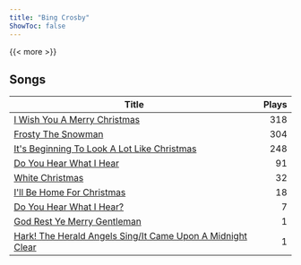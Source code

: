 ```yaml
---
title: "Bing Crosby"
ShowToc: false
---
```


{{< more >}}

## Songs
Title | Plays 
----- | -----: 
[I Wish You A Merry Christmas](/songs/i-wish-you-a-merry-christmas) | 318
[Frosty The Snowman](/songs/frosty-the-snowman) | 304
[It's Beginning To Look A Lot Like Christmas](/songs/its-beginning-to-look-a-lot-like-christmas) | 248
[Do You Hear What I Hear](/songs/do-you-hear-what-i-hear) | 91
[White Christmas](/songs/white-christmas) | 32
[I'll Be Home For Christmas](/songs/ill-be-home-for-christmas) | 18
[Do You Hear What I Hear?](/songs/do-you-hear-what-i-hear) | 7
[God Rest Ye Merry Gentleman](/songs/god-rest-ye-merry-gentleman) | 1
[Hark! The Herald Angels Sing/It Came Upon A Midnight Clear](/songs/hark-the-herald-angels-singit-came-upon-a-midnight-clear) | 1

